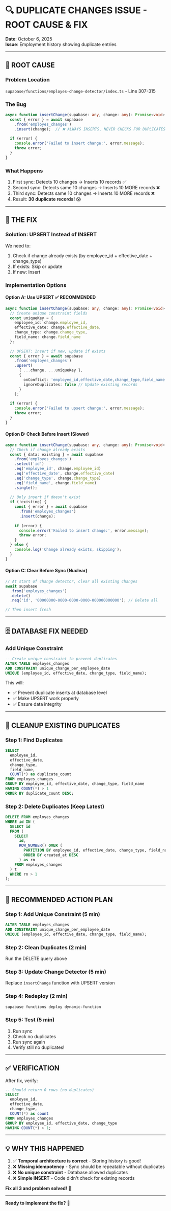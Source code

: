 # 🔍 DUPLICATE CHANGES ISSUE - ROOT CAUSE & FIX

**Date**: October 6, 2025  
**Issue**: Employment history showing duplicate entries

---

## 🐛 **ROOT CAUSE**

### **Problem Location**
`supabase/functions/employes-change-detector/index.ts` - Line 307-315

### **The Bug**
```typescript
async function insertChange(supabase: any, change: any): Promise<void> {
  const { error } = await supabase
    .from('employes_changes')
    .insert(change);  // ❌ ALWAYS INSERTS, NEVER CHECKS FOR DUPLICATES!
  
  if (error) {
    console.error('Failed to insert change:', error.message);
    throw error;
  }
}
```

### **What Happens**
1. First sync: Detects 10 changes → Inserts 10 records ✅
2. Second sync: Detects same 10 changes → Inserts 10 MORE records ❌
3. Third sync: Detects same 10 changes → Inserts 10 MORE records ❌
4. Result: **30 duplicate records!** 😱

---

## 🎯 **THE FIX**

### **Solution: UPSERT Instead of INSERT**

We need to:
1. Check if change already exists (by employee_id + effective_date + change_type)
2. If exists: Skip or update
3. If new: Insert

### **Implementation Options**

#### **Option A: Use UPSERT** ✅ **RECOMMENDED**
```typescript
async function insertChange(supabase: any, change: any): Promise<void> {
  // Create unique constraint fields
  const uniqueKey = {
    employee_id: change.employee_id,
    effective_date: change.effective_date,
    change_type: change.change_type,
    field_name: change.field_name
  };
  
  // UPSERT: Insert if new, update if exists
  const { error } = await supabase
    .from('employes_changes')
    .upsert(
      { ...change, ...uniqueKey },
      { 
        onConflict: 'employee_id,effective_date,change_type,field_name',
        ignoreDuplicates: false // Update existing records
      }
    );
  
  if (error) {
    console.error('Failed to upsert change:', error.message);
    throw error;
  }
}
```

#### **Option B: Check Before Insert** (Slower)
```typescript
async function insertChange(supabase: any, change: any): Promise<void> {
  // Check if change already exists
  const { data: existing } = await supabase
    .from('employes_changes')
    .select('id')
    .eq('employee_id', change.employee_id)
    .eq('effective_date', change.effective_date)
    .eq('change_type', change.change_type)
    .eq('field_name', change.field_name)
    .single();
  
  // Only insert if doesn't exist
  if (!existing) {
    const { error } = await supabase
      .from('employes_changes')
      .insert(change);
    
    if (error) {
      console.error('Failed to insert change:', error.message);
      throw error;
    }
  } else {
    console.log('Change already exists, skipping');
  }
}
```

#### **Option C: Clear Before Sync** (Nuclear)
```typescript
// At start of change detector, clear all existing changes
await supabase
  .from('employes_changes')
  .delete()
  .neq('id', '00000000-0000-0000-0000-000000000000'); // Delete all

// Then insert fresh
```

---

## 🗄️ **DATABASE FIX NEEDED**

### **Add Unique Constraint**
```sql
-- Create unique constraint to prevent duplicates
ALTER TABLE employes_changes 
ADD CONSTRAINT unique_change_per_employee_date 
UNIQUE (employee_id, effective_date, change_type, field_name);
```

This will:
- ✅ Prevent duplicate inserts at database level
- ✅ Make UPSERT work properly
- ✅ Ensure data integrity

---

## 🧹 **CLEANUP EXISTING DUPLICATES**

### **Step 1: Find Duplicates**
```sql
SELECT 
  employee_id,
  effective_date,
  change_type,
  field_name,
  COUNT(*) as duplicate_count
FROM employes_changes
GROUP BY employee_id, effective_date, change_type, field_name
HAVING COUNT(*) > 1
ORDER BY duplicate_count DESC;
```

### **Step 2: Delete Duplicates (Keep Latest)**
```sql
DELETE FROM employes_changes
WHERE id IN (
  SELECT id
  FROM (
    SELECT 
      id,
      ROW_NUMBER() OVER (
        PARTITION BY employee_id, effective_date, change_type, field_name 
        ORDER BY created_at DESC
      ) as rn
    FROM employes_changes
  ) t
  WHERE rn > 1
);
```

---

## 🚀 **RECOMMENDED ACTION PLAN**

### **Step 1: Add Unique Constraint** (5 min)
```sql
ALTER TABLE employes_changes 
ADD CONSTRAINT unique_change_per_employee_date 
UNIQUE (employee_id, effective_date, change_type, field_name);
```

### **Step 2: Clean Duplicates** (2 min)
Run the DELETE query above

### **Step 3: Update Change Detector** (5 min)
Replace `insertChange` function with UPSERT version

### **Step 4: Redeploy** (2 min)
```bash
supabase functions deploy dynamic-function
```

### **Step 5: Test** (5 min)
1. Run sync
2. Check no duplicates
3. Run sync again
4. Verify still no duplicates!

---

## ✅ **VERIFICATION**

After fix, verify:
```sql
-- Should return 0 rows (no duplicates)
SELECT 
  employee_id,
  effective_date,
  change_type,
  COUNT(*) as count
FROM employes_changes
GROUP BY employee_id, effective_date, change_type
HAVING COUNT(*) > 1;
```

---

## 💡 **WHY THIS HAPPENED**

1. ✅ **Temporal architecture is correct** - Storing history is good!
2. ❌ **Missing idempotency** - Sync should be repeatable without duplicates
3. ❌ **No unique constraint** - Database allowed duplicates
4. ❌ **Simple INSERT** - Code didn't check for existing records

**Fix all 3 and problem solved!** 🎯

---

**Ready to implement the fix?** 🔧
